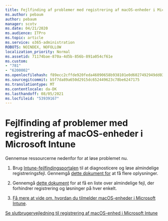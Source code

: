 ```yaml
---
title: Fejlfinding af problemer med registrering af macOS-enheder i Microsoft Intune
ms.author: pebaum
author: pebaum
manager: scotv
ms.date: 04/21/2020
ms.audience: ITPro
ms.topic: article
ms.service: o365-administration
ROBOTS: NOINDEX, NOFOLLOW
localization_priority: Normal
ms.assetid: 71174bae-870a-4d5b-856b-891a054cf61e
ms.custom:
- "781"
- "6200002"
ms.openlocfilehash: f89ecc2cffde920feda46090658b938101e0d6027492949dd03612c2b0811555
ms.sourcegitcommit: b5f7da89a650d2915dc652449623c78be6247175
ms.translationtype: MT
ms.contentlocale: da-DK
ms.lasthandoff: 08/05/2021
ms.locfileid: "53939167"
---
```

# <a name="troubleshoot-issues-with-enrolling-macos-devices-in-microsoft-intune"></a>Fejlfinding af problemer med registrering af macOS-enheder i Microsoft Intune

Gennemse ressourcerne nedenfor for at løse problemet nu.
  
1. Brug [Intune-fejlfindingsportalen](https://devicemanagement.microsoft.com/#blade/Microsoft_Intune_DeviceSettings/TroubleshootBlade) til at diagnosticere og løse almindelige registreringsfejl. Gennemgå [dette dokument for](https://docs.microsoft.com/intune/help-desk-operators) at få flere oplysninger.

2. Gennemgå [dette dokument](https://docs.microsoft.com/troubleshoot/mem/intune/troubleshoot-device-enrollment-in-intune) for at få en liste over almindelige fejl, der forhindrer registrering og løsninger på hver enkelt.

3. [Få mere at vide om, hvordan du tilmelder macOS-enheder i Microsoft Intune](https://docs.microsoft.com/intune/macos-enroll).

[Se slutbrugervejledning til registrering af macOS-enhed i Microsoft Intune](https://docs.microsoft.com/intune-user-help/enroll-your-device-in-intune-macos-cp)
  